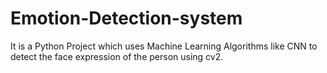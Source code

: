 # Emotion-Detection-system
It is a Python Project which uses Machine Learning Algorithms like CNN to detect the face expression of the person using cv2.
